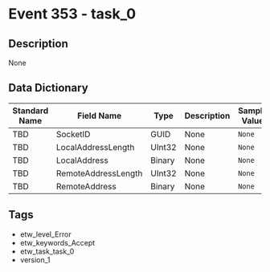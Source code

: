 # Event 353 - task_0

## Description
None

## Data Dictionary
|Standard Name|Field Name|Type|Description|Sample Value|
|---|---|---|---|---|
|TBD|SocketID|GUID|None|`None`|
|TBD|LocalAddressLength|UInt32|None|`None`|
|TBD|LocalAddress|Binary|None|`None`|
|TBD|RemoteAddressLength|UInt32|None|`None`|
|TBD|RemoteAddress|Binary|None|`None`|

## Tags
* etw_level_Error
* etw_keywords_Accept
* etw_task_task_0
* version_1